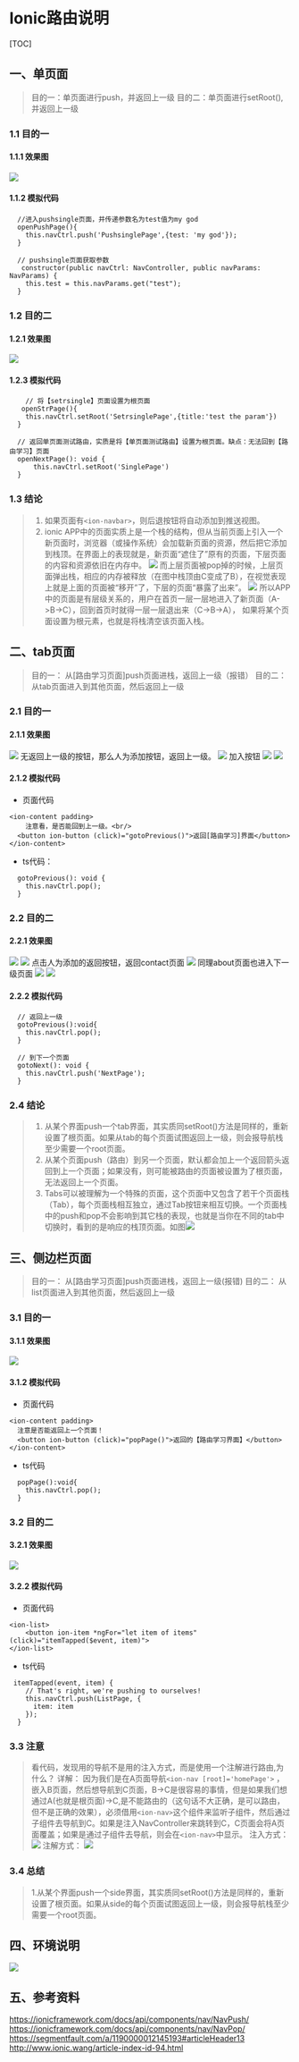 # Ionic路由说明
[TOC]
## 一、单页面

>目的一：单页面进行push，并返回上一级
>目的二：单页面进行setRoot(),并返回上一级

### 1.1 目的一

#### 1.1.1 效果图

![](./pic/single-1.gif)

#### 1.1.2 模拟代码

```
  //进入pushsingle页面，并传递参数名为test值为my god
  openPushPage(){
    this.navCtrl.push('PushsinglePage',{test: 'my god'});
  }
  
  // pushsingle页面获取参数
   constructor(public navCtrl: NavController, public navParams: NavParams) {
    this.test = this.navParams.get("test");
  }

```
### 1.2 目的二

#### 1.2.1 效果图
![](./pic/single-2.gif)
#### 1.2.3 模拟代码
```
 	// 将【setrsingle】页面设置为根页面
   openStrPage(){
    this.navCtrl.setRoot('SetrsinglePage',{title:'test the param'})
  }

  // 返回单页面测试路由，实质是将【单页面测试路由】设置为根页面。缺点：无法回到【路由学习】页面
  openNextPage(): void {
      this.navCtrl.setRoot('SinglePage')
  }
```
### 1.3 结论
> 1. 如果页面有``<ion-navbar>``，则后退按钮将自动添加到推送视图。
> 2. ionic APP中的页面实质上是一个栈的结构，但从当前页面上引入一个新页面时，浏览器（或操作系统）会加载新页面的资源，然后把它添加到栈顶。在界面上的表现就是，新页面“遮住了”原有的页面，下层页面的内容和资源依旧在内存中。
> ![](./pic/single-21.png)
> 而上层页面被pop掉的时候，上层页面弹出栈，相应的内存被释放（在图中栈顶由C变成了B），在视觉表现上就是上面的页面被“移开”了，下层的页面“暴露了出来”。
> ![](./pic/single-31.png)
> 所以APP中的页面是有层级关系的，用户在首页一层一层地进入了新页面（A->B->C），回到首页时就得一层一层退出来（C->B->A），
> 如果将某个页面设置为根元素，也就是将栈清空该页面入栈。


## 二、tab页面

>目的一： 从[路由学习页面]push页面进栈，返回上一级（报错）
>目的二： 从tab页面进入到其他页面，然后返回上一级

### 2.1 目的一
#### 2.1.1 效果图

![](./pic/tab-1.png)
无返回上一级的按钮，那么人为添加按钮，返回上一级。
![](./pic/tab-2.png)
加入按钮
![](./pic/tab-3.png)
![](./pic/tab-4.png)

#### 2.1.2 模拟代码
- 页面代码
```
<ion-content padding>
    注意看，是否能回到上一级。<br/>
  <button ion-button (click)="gotoPrevious()">返回[路由学习]界面</button>
</ion-content>
```

- ts代码：
```
  gotoPrevious(): void {
    this.navCtrl.pop();
  }
```

### 2.2 目的二
#### 2.2.1 效果图
![](./pic/tab-5.png)
![](./pic/tab-6.png)
点击人为添加的返回按钮，返回contact页面
![](./pic/tab-7.png)
同理about页面也进入下一级页面
![](./pic/tab-8.png)
![](./pic/tab-9.png)
####  2.2.2 模拟代码
```
  // 返回上一级
  gotoPrevious():void{
    this.navCtrl.pop();
  }
  
  // 到下一个页面
  gotoNext(): void {
    this.navCtrl.push('NextPage');
  }
```

### 2.4 结论
>1. 从某个界面push一个tab界面，其实质同setRoot()方法是同样的，重新设置了根页面。如果从tab的每个页面试图返回上一级，则会报导航栈至少需要一个root页面。
>2. 从某个页面push（路由）到另一个页面，默认都会加上一个返回箭头返回到上一个页面；如果没有，则可能被路由的页面被设置为了根页面，无法返回上一个页面。
>3. Tabs可以被理解为一个特殊的页面，这个页面中又包含了若干个页面栈（Tab），每个页面栈相互独立，通过Tab按钮来相互切换。一个页面栈中的push和pop不会影响到其它栈的表现，也就是当你在不同的tab中切换时，看到的是响应的栈顶页面。如图![](./pic/tab-10.png)

## 三、侧边栏页面

> 目的一： 从[路由学习页面]push页面进栈，返回上一级(报错)
> 目的二： 从list页面进入到其他页面，然后返回上一级

### 3.1 目的一
#### 3.1.1 效果图
![](./pic/side-2.gif)

#### 3.1.2 模拟代码
- 页面代码
```
<ion-content padding>
  注意是否能返回上一个页面！
  <button ion-button (click)="popPage()">返回的【路由学习界面】</button>
</ion-content>
```
- ts代码
```
  popPage():void{
    this.navCtrl.pop();
  }
```


### 3.2 目的二
#### 3.2.1 效果图
![](./pic/side-3.gif)

#### 3.2.2 模拟代码
- 页面代码
```
<ion-list>
    <button ion-item *ngFor="let item of items" (click)="itemTapped($event, item)">
</ion-list>
```

- ts代码
```
 itemTapped(event, item) {
    // That's right, we're pushing to ourselves!
    this.navCtrl.push(ListPage, {
      item: item
    });
  }
```
### 3.3 注意
> 看代码，发现用的导航不是用的注入方式，而是使用一个注解进行路由,为什么？
> 详解： 因为我们是在A页面导航``<ion-nav [root]='homePage'>`` ，嵌入B页面，然后想导航到C页面，B->C是很容易的事情，但是如果我们想通过A(也就是根页面)->C,是不能路由的（这句话不大正确，是可以路由，但不是正确的效果），必须借用``<ion-nav>``这个组件来监听子组件，然后通过子组件去导航到C。如果是注入NavController来跳转到C，C页面会将A页面覆盖；如果是通过子组件去导航，则会在``<ion-nav>``中显示。
注入方式：
![](./pic/nav-1.gif)
注解方式：
![](./pic/nav-2.gif)

### 3.4 总结
>1.从某个界面push一个side界面，其实质同setRoot()方法是同样的，重新设置了根页面。如果从side的每个页面试图返回上一级，则会报导航栈至少需要一个root页面。
 
## 四、环境说明
![](./pic/env.png)
## 五、参考资料

https://ionicframework.com/docs/api/components/nav/NavPush/
https://ionicframework.com/docs/api/components/nav/NavPop/
https://segmentfault.com/a/1190000012145193#articleHeader13
http://www.ionic.wang/article-index-id-94.html
